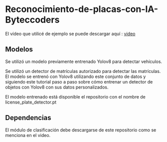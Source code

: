# Reconocimiento-de-placas-con-IA-Byteccoders

El vídeo que utilicé de ejemplo se puede descargar aquí : [video](https://www.pexels.com/video/traffic-flow-in-the-highway-2103099/) 

## Modelos 
Se utilizó un modelo previamente entrenado Yolov8 para detectar vehículos.

Se utilizó un detector de matrículas autorizado para detectar las matrículas. El modelo se entrenó con Yolov8 utilizando este conjunto de datos y siguiendo este tutorial paso a paso sobre cómo entrenar un detector de objetos con Yolov8 con sus datos personalizados.

El modelo entrenado está disponible el repositorio con el nombre de license_plate_detector.pt

## Dependencias
El módulo de clasificación debe descargarse de este repositorio como se menciona en el video.
